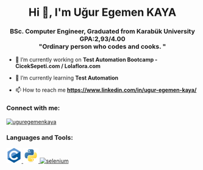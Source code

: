 <h1 align="center">Hi 👋, I'm Uğur Egemen KAYA</h1>
<h3 align="center">BSc. Computer Engineer, Graduated from Karabük University GPA:2,93/4.00 <br> "Ordinary person who codes and cooks. "</h3>

- 🔭 I’m currently working on **Test Automation Bootcamp - CicekSepeti.com / Lolaflora.com**

- 🌱 I’m currently learning **Test Automation**

- 📫 How to reach me **https://www.linkedin.com/in/ugur-egemen-kaya/**

<h3 align="left">Connect with me:</h3>
<p align="left">
<a href="https://www.hackerrank.com/uguregemenkaya" target="blank"><img align="center" src="https://raw.githubusercontent.com/rahuldkjain/github-profile-readme-generator/master/src/images/icons/Social/hackerrank.svg" alt="uguregemenkaya" height="30" width="40" /></a>
</p>

<h3 align="left">Languages and Tools:</h3>
<p align="left"> <a href="https://www.cprogramming.com/" target="_blank" rel="noreferrer"> <img src="https://raw.githubusercontent.com/devicons/devicon/master/icons/c/c-original.svg" alt="c" width="40" height="40"/> </a> <a href="https://www.python.org" target="_blank" rel="noreferrer"> <img src="https://raw.githubusercontent.com/devicons/devicon/master/icons/python/python-original.svg" alt="python" width="40" height="40"/> </a> <a href="https://www.selenium.dev" target="_blank" rel="noreferrer"> <img src="https://raw.githubusercontent.com/detain/svg-logos/780f25886640cef088af994181646db2f6b1a3f8/svg/selenium-logo.svg" alt="selenium" width="40" height="40"/> </a> </p>
